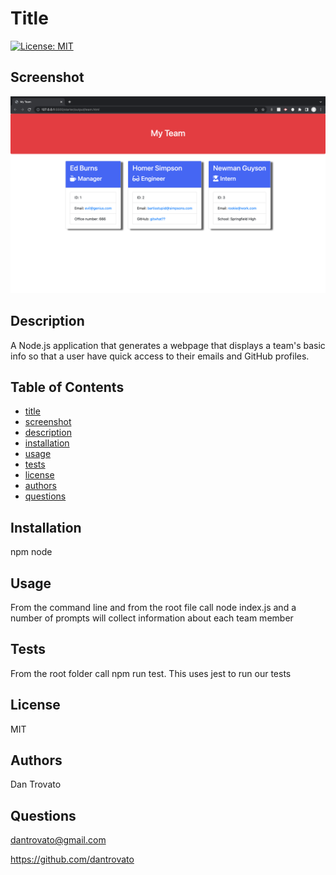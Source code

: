 # Title

[![License: MIT](https://img.shields.io/badge/License-MIT-yellow.svg)](https://opensource.org/licenses/MIT)

## Screenshot

![Three cards with details of the employees](./images/screenshot.png)

## Description

A Node.js application that generates a webpage that displays a team's basic info so that a user have quick access to their emails and GitHub profiles.

## Table of Contents

- [title](#title)
- [screenshot](#screenshot)
- [description](#description)
- [installation](#installation)
- [usage](#usage)
- [tests](#tests)
- [license](#license)
- [authors](#authors)
- [questions](#questions)

## Installation

npm node

## Usage

From the command line and from the root file call node index.js and a number of prompts will collect information about
each team member

## Tests

From the root folder call npm run test.
This uses jest to run our tests

## License

MIT

## Authors

Dan Trovato

## Questions

dantrovato@gmail.com

https://github.com/dantrovato
